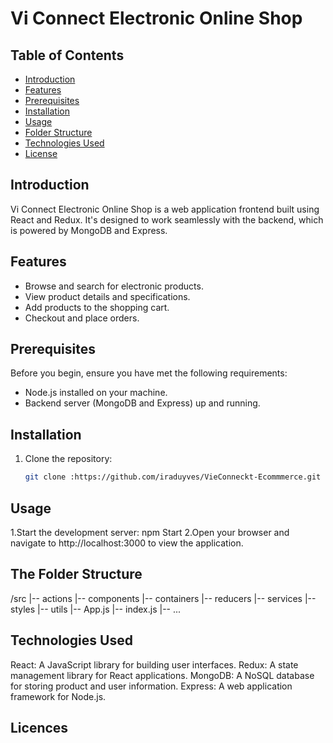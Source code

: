# Vi Connect Electronic Online Shop 

## Table of Contents
- [Introduction](#introduction)
- [Features](#features)
- [Prerequisites](#prerequisites)
- [Installation](#installation)
- [Usage](#usage)
- [Folder Structure](#folder-structure)
- [Technologies Used](#technologies-used)
- [License](#license)

## Introduction
Vi Connect Electronic Online Shop is a web application frontend built using React and Redux. It's designed to work seamlessly with the backend, which is powered by MongoDB and Express.

## Features
- Browse and search for electronic products.
- View product details and specifications.
- Add products to the shopping cart.
- Checkout and place orders.

## Prerequisites
Before you begin, ensure you have met the following requirements:
- Node.js installed on your machine.
- Backend server (MongoDB and Express) up and running.

## Installation
1. Clone the repository:
   ```bash
   git clone :https://github.com/iraduyves/VieConneckt-Ecommmerce.git

## Usage 
1.Start the development server:  npm Start
2.Open your browser and navigate to http://localhost:3000 to view the application.

## The Folder Structure
/src
|-- actions
|-- components
|-- containers
|-- reducers
|-- services
|-- styles
|-- utils
|-- App.js
|-- index.js
|-- ...

## Technologies Used

React: A JavaScript library for building user interfaces.
Redux: A state management library for React applications.
MongoDB: A NoSQL database for storing product and user information.
Express: A web application framework for Node.js.

## Licences




